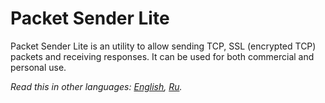 # Packet Sender Lite
Packet Sender Lite is an utility to allow sending TCP, SSL (encrypted TCP) packets and receiving responses.
It can be used for both commercial and personal use.

*Read this in other languages: [English](README.md), [Ru](README.ru.md).*